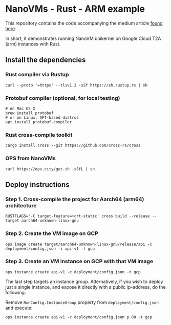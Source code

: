 # NanoVMs - Rust - ARM example

This repository contains the code accompanying the medium article [found here]().

In short, it demonstrates running NanoVM unikernel on Google Cloud T2A (arm) instances with Rust.
## Install the dependencies
### Rust compiler via Rustup
```shell
curl --proto '=https' --tlsv1.2 -sSf https://sh.rustup.rs | sh
```

### Protobuf compiler (optional, for local testing)
```shell
# on Mac OS X
brew install protobuf
# or on Linux, APT-based distros
apt install protobuf-compiler
```

### Rust cross-compile toolkit
```shell
cargo install cross --git https://github.com/cross-rs/cross
```

### OPS from NanoVMs
```shell
curl https://ops.city/get.sh -sSfL | sh
```

## Deploy instructions
### Step 1. Cross-compile the project for Aarch64 (arm64) architecture
```shell
RUSTFLAGS='-C target-feature=+crt-static' cross build --release --target aarch64-unknown-linux-gnu
```

### Step 2. Create the VM image on GCP
```shell
ops image create target/aarch64-unknown-linux-gnu/release/api -c deployment/config.json -i api-v1 -t gcp
```

### Step 3. Create an VM instance on GCP with that VM image
```shell
ops instance create api-v1 -c deployment/config.json -t gcp 
```

The last step targets an instance group. Alternatively, if you wish to deploy just a single instance, and expose it directly with a public ip-address, do the following: 

Remove `RunConfig.InstanceGroup` property from `deployment/config.json` and execute:
```shell
ops instance create api-v1 -c deployment/config.json p 80 -t gcp
```